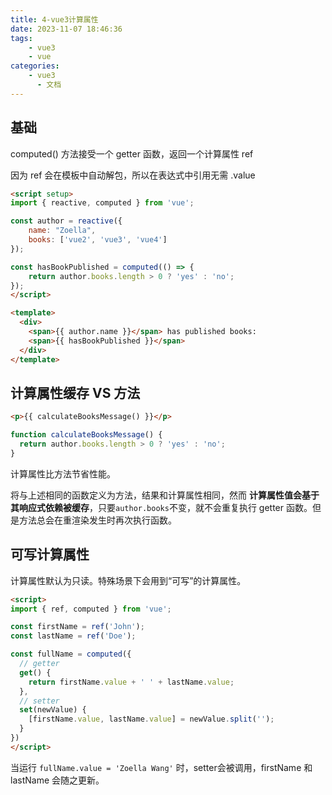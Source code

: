 ```yaml
---
title: 4-vue3计算属性
date: 2023-11-07 18:46:36
tags:
    - vue3
    - vue
categories:
    - vue3
      - 文档
---
```


## 基础

computed() 方法接受一个 getter 函数，返回一个计算属性 ref

因为 ref 会在模板中自动解包，所以在表达式中引用无需 .value

``` html
<script setup>
import { reactive, computed } from 'vue';

const author = reactive({
    name: "Zoella",
    books: ['vue2', 'vue3', 'vue4']
});

const hasBookPublished = computed(() => {
    return author.books.length > 0 ? 'yes' : 'no';
});
</script>

<template>
  <div>
    <span>{{ author.name }}</span> has published books: 
    <span>{{ hasBookPublished }}</span>
  </div>
</template>
```

## 计算属性缓存 VS 方法

``` html
<p>{{ calculateBooksMessage() }}</p>
```

``` js
function calculateBooksMessage() {
  return author.books.length > 0 ? 'yes' : 'no';
}
```

计算属性比方法节省性能。

将与上述相同的函数定义为方法，结果和计算属性相同，然而 **计算属性值会基于其响应式依赖被缓存**，只要```author.books```不变，就不会重复执行 getter 函数。但是方法总会在重渲染发生时再次执行函数。

## 可写计算属性

计算属性默认为只读。特殊场景下会用到“可写”的计算属性。

``` html
<script>
import { ref, computed } from 'vue';

const firstName = ref('John');
const lastName = ref('Doe');

const fullName = computed({
  // getter
  get() {
    return firstName.value + ' ' + lastName.value;
  },
  // setter
  set(newValue) {
    [firstName.value, lastName.value] = newValue.split('');
  }
})
</script>
```

当运行 ```fullName.value = 'Zoella Wang'``` 时，setter会被调用，firstName 和 lastName 会随之更新。
